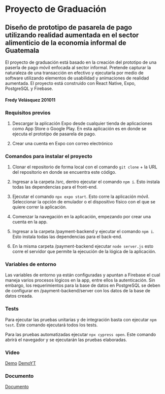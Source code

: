 # Proyecto de Graduación

## Diseño de prototipo de pasarela de pago utilizando realidad aumentada en el sector alimenticio de la economía informal de Guatemala


El proyecto de graduación está basado en la creación del prototipo de una paserla de pago móvil enfocada al sector informal. Pretende capturar la naturaleza de una transacción en efectivo y ejecutarla por medio de software utilizando elementos de usabilidad y animaciones de realidad aumentada. El proyecto está construido con React Native, Expo, PostgreSQL y Firebase.

#### Fredy Velásquez 201011

### Requisitos previos

1. Descargar la aplicación Expo desde cualquier tienda de aplicaciones como App Store o Google Play. En esta aplicación es en donde se ejecuta el prototipo de pasarela de pago.

2. Crear una cuenta en Expo con correo electrónico

### Comandos para instalar el proyecto

1. Clonar el repositorio de forma local con el comando `git clone` + la URL del repositorio en donde se encuentra este código.

1. Ingresar a la carpeta /src, dentro ejecutar el comando `npm i`. Esto instala todas las dependencias para el front-end.

2. Ejecutar el comando `npx expo start`. Esto corre la aplicación móvil. Seleccionar la opción de emulador o el dispositivo físico con el que se quiere correr la aplicación.

3. Comenzar la navegación en la aplicación, empezando por crear una cuenta en la app.

4. Ingresar a la carpeta /payment-backend y ejecutar el comando `npm i`. Esto instala todas las dependencias para el back-end.

5. En la misma carpeta /payment-backend ejecutar `node server.js` esto corre el servidor que permite la ejecución de la lógica de la aplicación.

### Variables de entorno

Las variables de entorno ya están configuradas y apuntan a Firebase el cual maneja varios procesos lógicos en la app, entre ellos la autenticación. Sin embargo, los requerimientos para la base de datos en PostgreSQL se deben de configurar en /payment-backend/server con los datos de la base de datos creada.

### Tests

Para ejecutar las pruebas unitarias y de integración basta con ejecutar `npm test`. Este comando ejecutará todos los tests. 

Para las pruebas automatizadas ejecutar `npx cypress open`. Este comando abrirá el navegador y se ejecutarán las pruebas elaboradas.


### Video

[Demo](./demo/DemoMP4.mp4)
[DemoYT](https://youtube.com/shorts/GvxdaInsqes)

### Documento

[Documento](./docs/informe_final.pdf)

